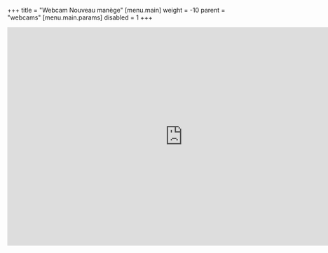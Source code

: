 +++
title = "Webcam Nouveau manège"
[menu.main]
  weight = -10
  parent = "webcams"
  [menu.main.params]
    disabled = 1
+++

<iframe src="https://restreamer.brahier.ch/43a00bbe-88b1-4fba-a757-24d1a1586b78.html" width="800" height="500" frameborder="no" scrolling="no" allowfullscreen="true"></iframe>